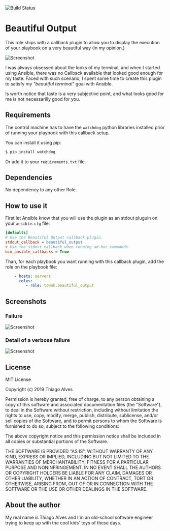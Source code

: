 ![Build Status](https://api.travis-ci.com/Townk/ansible-beautiful-output.svg?branch=master)

# Beautiful Output
This role ships with a callback plugin to allow you to display the execution of
your playbook on a very beautiful way (in my opinion.)

![Screenshot](https://raw.githubusercontent.com/Townk/ansible-beautiful-output/master/meta/screenshot.png "Standard output for the beautiful output callback plugin")

I was always obsessed about the looks of my terminal, and when I started using
Ansible, there was no Callback available that looked good enough for my taste.
Faced with such scenario, I spent some time to create this plugin to satisfy my
_"beautiful terminal"_ goal with Ansible.

Is worth notice that taste is a very subjective point, and what looks good for
me is not necessarilly good for you.

## Requirements
The control machine has to have the `watchdog` python libraries installed prior
of running your playbook with this callback setup.

You can install it using pip:

```sh
$ pip install watchdog
```

Or add it to your `requirements.txt` file.

## Dependencies
No dependency to any other Role.

## How to use it
First let Ansible know that you will use the plugin as an stdout pluguin on your
`ansible.cfg` file:

```ini
[defaults]
# Use the Beautiful Output callback plugin.
stdout_callback = beautiful_output
# Use the stdout_callback when running ad-hoc commands.
bin_ansible_callbacks = True
```

Than, for each playbook you want running with this callback plugin, add the
role on the playbook file:

```yaml
    - hosts: servers
      roles:
         - role: townk.beautiful_output
```

## Screenshots

### Failure
![Screenshot](https://raw.githubusercontent.com/Townk/ansible-beautiful-output/master/meta/screenshot_failure.png "Failed output for the beautiful output callback plugin")

### Detail of a verbose failure
![Screenshot](https://raw.githubusercontent.com/Townk/ansible-beautiful-output/master/meta/screenshot_failure_verbose.png "Details on failure when using the options -vvv")

## License

MIT License

Copyright (c) 2019 Thiago Alves

Permission is hereby granted, free of charge, to any person obtaining a copy
of this software and associated documentation files (the "Software"), to deal
in the Software without restriction, including without limitation the rights
to use, copy, modify, merge, publish, distribute, sublicense, and/or sell
copies of the Software, and to permit persons to whom the Software is
furnished to do so, subject to the following conditions:

The above copyright notice and this permission notice shall be included in all
copies or substantial portions of the Software.

THE SOFTWARE IS PROVIDED "AS IS", WITHOUT WARRANTY OF ANY KIND, EXPRESS OR
IMPLIED, INCLUDING BUT NOT LIMITED TO THE WARRANTIES OF MERCHANTABILITY,
FITNESS FOR A PARTICULAR PURPOSE AND NONINFRINGEMENT. IN NO EVENT SHALL THE
AUTHORS OR COPYRIGHT HOLDERS BE LIABLE FOR ANY CLAIM, DAMAGES OR OTHER
LIABILITY, WHETHER IN AN ACTION OF CONTRACT, TORT OR OTHERWISE, ARISING FROM,
OUT OF OR IN CONNECTION WITH THE SOFTWARE OR THE USE OR OTHER DEALINGS IN THE
SOFTWARE.

## About the author
My real name is Thiago Alves and I'm an old-school software engineer trying to
keep up with the cool kids' toys of these days.
